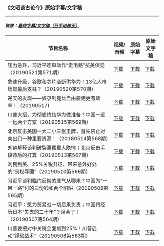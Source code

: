 ### 《文昭谈古论今》原始字幕/文字稿
---
#####  链接：[最终字幕/文字稿（已手动修正）](https://github.com/gfw-breaker/wenzhao-subtitles)
| 节目名称 | 视频/音频 | 原始字幕 | 原始文字稿
|---|---|---|---|
| 压力急升，习近平连串动作“走毛路”抗美保党（20190521第571期） | [下载](https://y2mate.com/zh-cn/search/RRcybTklLYk) | [下载](../channels/wenzhao/RRcybTklLYk.srt?raw=true) | [下载](../channels/wenzhao/RRcybTklLYk.text?raw=true) | 
| 急速升级，谷歌和芯片商断供华为！13亿人市场是最后支柱？（20190520第570期） | [下载](https://y2mate.com/zh-cn/search/ZIniMuFBzEw) | [下载](../channels/wenzhao/ZIniMuFBzEw.srt?raw=true) | [下载](../channels/wenzhao/ZIniMuFBzEw.text?raw=true) | 
| 逆天的发现——奴隶制竟比自由雇佣更有效率！（20190517) | [下载](https://y2mate.com/zh-cn/search/hmq6Obq4kVM) | [下载](../channels/wenzhao/hmq6Obq4kVM.srt?raw=true) | [下载](../channels/wenzhao/hmq6Obq4kVM.text?raw=true) | 
| 川普大招，为彻底终结华为做准备？中国一近一远两个方案（20190515第569期） | [下载](https://y2mate.com/zh-cn/search/wnVB5j7KBKI) | [下载](../channels/wenzhao/wnVB5j7KBKI.srt?raw=true) | [下载](../channels/wenzhao/wnVB5j7KBKI.text?raw=true) | 
| 北京反击美国一大二小三张王牌，首先禁止对美出口一种重要资源！（20180514第568期） | [下载](https://y2mate.com/zh-cn/search/3mv43Kj-MT8) | [下载](../channels/wenzhao/3mv43Kj-MT8.srt?raw=true) | [下载](../channels/wenzhao/3mv43Kj-MT8.text?raw=true) | 
| 刘鹤解释谈判破裂泄露重大隐情；北京反击手段背后的打算（20190513第567期） | [下载](https://y2mate.com/zh-cn/search/LKhVFh5Nppc) | [下载](../channels/wenzhao/LKhVFh5Nppc.srt?raw=true) | [下载](../channels/wenzhao/LKhVFh5Nppc.text?raw=true) | 
| 刘鹤到美、25%关税开征、带来意外好处的“丧权辱国”（20190510第566期） | [下载](https://y2mate.com/zh-cn/search/8jE7GKzmfxE) | [下载](../channels/wenzhao/8jE7GKzmfxE.srt?raw=true) | [下载](../channels/wenzhao/8jE7GKzmfxE.text?raw=true) | 
| 习近平谈判临门反悔的底气从哪来？中国为“一带一路”付的三份钱和两个陷阱（20190508第565期） | [下载](https://y2mate.com/zh-cn/search/qw5M3cUeTss) | [下载](../channels/wenzhao/qw5M3cUeTss.srt?raw=true) | [下载](../channels/wenzhao/qw5M3cUeTss.text?raw=true) | 
| 习近平：愿为贸易战一切后果负责；中国将经历日本“失去的二十年”？误会了！（20190507第564期） | [下载](https://y2mate.com/zh-cn/search/GyPdBiOQaWU) | [下载](../channels/wenzhao/GyPdBiOQaWU.srt?raw=true) | [下载](../channels/wenzhao/GyPdBiOQaWU.text?raw=true) | 
| 川普要把对中关税全面加到25%！川普启动“锤砧战术”（20190506第563期） | [下载](https://y2mate.com/zh-cn/search/YaP_Acv8no0) | [下载](../channels/wenzhao/YaP_Acv8no0.srt?raw=true) | [下载](../channels/wenzhao/YaP_Acv8no0.text?raw=true) | 
